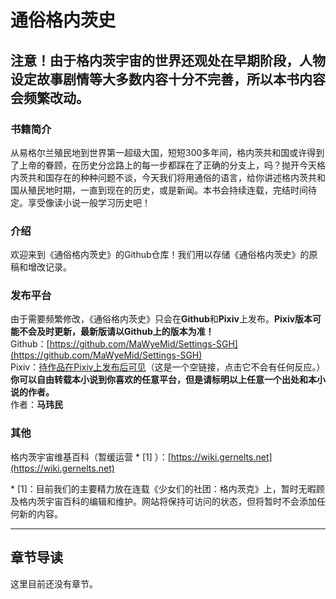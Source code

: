 # 通俗格内茨史
注意！由于格内茨宇宙的世界还观处在早期阶段，人物设定故事剧情等大多数内容十分不完善，所以本书内容会频繁改动。
---
### 书籍简介
从易格尔兰殖民地到世界第一超级大国，短短300多年间，格内茨共和国或许得到了上帝的眷顾，在历史分岔路上的每一步都踩在了正确的分支上，吗？抛开今天格内茨共和国存在的种种问题不谈，今天我们将用通俗的语言，给你讲述格内茨共和国从殖民地时期，一直到现在的历史，或是新闻。本书会持续连载，完结时间待定。享受像读小说一般学习历史吧！
### 介绍
欢迎来到《通俗格内茨史》的Github仓库！我们用以存储《通俗格内茨史》的原稿和增改记录。
### 发布平台
由于需要频繁修改，《通俗格内茨史》只会在**Github**和**Pixiv**上发布。**Pixiv版本可能不会及时更新，最新版请以Github上的版本为准！**  
Github：[https://github.com/MaWyeMid/Settings-SGH](https://github.com/MaWyeMid/Settings-SGH)  
Pixiv：[待作品在Pixiv上发布后可见]()（这是一个空链接，点击它不会有任何反应。）  
**你可以自由转载本小说到你喜欢的任意平台，但是请标明以上任意一个出处和本小说的作者。**  
作者：**马玮民**  
### 其他
格内茨宇宙维基百科（暂缓运营 \* \[1\] ）：[https://wiki.gernelts.net](https://wiki.gernelts.net)  

\* \[1\]：目前我们的主要精力放在连载《少女们的社团：格内茨克》上，暂时无暇顾及格内茨宇宙百科的编辑和维护。网站将保持可访问的状态，但将暂时不会添加任何新的内容。

---
章节导读
---
这里目前还没有章节。